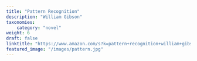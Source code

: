 ```yaml
---
title: "Pattern Recognition"
description: "William Gibson"
taxonomies:
    category: "novel"
weight: 6
draft: false
linktitle: "https://www.amazon.com/s?k=pattern+recognition+william+gibson&rh=n%3A283155&dc&qid=1567856481&rnid=2941120011&ref=sr_nr_n_1"
featured_image: "/images/pattern.jpg"
---
```


